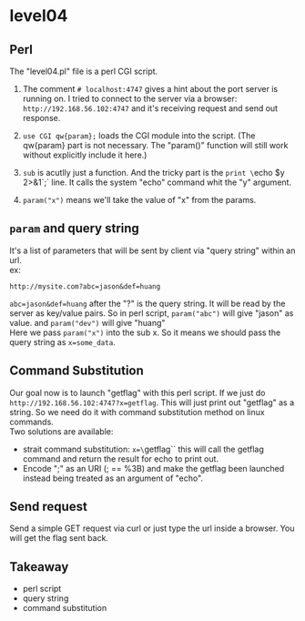 # level04

## Perl
The "level04.pl" file is a perl CGI script.  
1. The comment `# localhost:4747` gives a hint about the port server is running on. I tried to connect to the server via a browser: `http://192.168.56.102:4747` and it's receiving request and send out response.

2. `use CGI qw{param};` loads the CGI module into the script. (The qw{param} part is not necessary. The "param()" function will still work without explicitly include it here.)  
3. `sub` is acutlly just a function.  And the tricky part is the `print \`echo $y 2>&1\`;` line. It calls the system "echo" command whit the "y" argument.  
4. `param("x")` means we'll take the value of "x" from the params.  

## `param` and query string
It's a list of parameters that will be sent by client via "query string" within an url.  
ex:  
```
http://mysite.com?abc=jason&def=huang
```
`abc=jason&def=huang` after the "?" is the query string.  It will be read by the server as key/value pairs. So in perl script, `param("abc")` will give "jason" as value. and `param("dev")` will give "huang"  
Here we pass `param("x")` into the sub x. So it means we should pass the query string as `x=some_data`.  

## Command Substitution
Our goal now is to launch "getflag" with this perl script. If we just do `http://192.168.56.102:4747?x=getflag`. This will just print out "getflag" as a string. So we need do it with command substitution method on linux commands.  
Two solutions are available:
- strait command substitution: `x=\`getflag\`` this will call the getflag command and return the result for echo to print out.   
- Encode ";" as an URI (; == %3B) and make the getflag been launched instead being treated as an argument of "echo".  

## Send request
Send a simple GET request via curl or just type the url inside a browser. You will get the flag sent back.  

## Takeaway
- perl script
- query string
- command substitution
